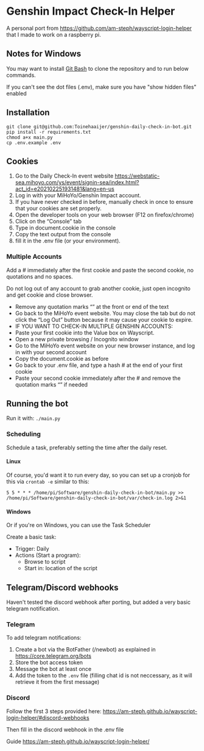 # Genshin Impact Check-In Helper

A personal port from https://github.com/am-steph/wayscript-login-helper that I made to work on a raspberry pi.

## Notes for Windows

You may want to install [Git Bash](https://gitforwindows.org) to clone the repository  and to run below commands.

If you can't see the dot files (.env), make sure you have "show hidden files" enabled

## Installation

```
git clone git@github.com:Toinehaaijer/genshin-daily-check-in-bot.git
pip install -r requirements.txt
chmod a+x main.py
cp .env.example .env
```

## Cookies

1. Go to the Daily Check-In event website https://webstatic-sea.mihoyo.com/ys/event/signin-sea/index.html?act_id=e202102251931481&lang=en-us
2. Log in with your MiHoYo/Genshin Impact account.
3. If you have never checked in before, manually check in once to ensure that your cookies are set properly.
4. Open the developer tools on your web browser (F12 on firefox/chrome)
5. Click on the “Console” tab
6. Type in document.cookie in the console
7. Copy the text output from the console
8. fill it in the .env file (or your environment).

### Multiple Accounts
Add a # immediately after the first cookie and paste the second cookie, no quotations and no spaces.

Do not log out of any account to grab another cookie, just open incognito and get cookie and close browser.

- Remove any quotation marks “” at the front or end of the text
- Go back to the MiHoYo event website. You may close the tab but do not click the “Log Out” button because it may cause your cookie to expire.
- IF YOU WANT TO CHECK-IN MULTIPLE GENSHIN ACCOUNTS:
- Paste your first cookie into the Value box on Wayscript.
- Open a new private browsing / Incognito window
- Go to the MiHoYo event website on your new browser instance, and log in with your second account
- Copy the document.cookie as before
- Go back to your .env file, and type a hash # at the end of your first cookie
- Paste your second cookie immediately after the # and remove the quotation marks “” if needed

## Running the bot

Run it with: `./main.py`

### Scheduling

Schedule a task, preferably setting the time after the daily reset.

#### Linux

Of course, you'd want it to run every day, so you can set up a cronjob for this via `crontab -e` similar to this:
```
5 5 * * * /home/pi/Software/genshin-daily-check-in-bot/main.py >> /home/pi/Software/genshin-daily-check-in-bot/var/check-in.log 2>&1
```

#### Windows

Or if you're on Windows, you can use the Task Scheduler

Create a basic task:
  - Trigger: Daily
  - Actions (Start a program):
    - Browse to script
    - Start in: location of the script

## Telegram/Discord webhooks

Haven't tested the discord webhook after porting, but added a very basic telegram notification.

### Telegram

To add telegram notifications:
1. Create a bot via the BotFather (/newbot) as explained in https://core.telegram.org/bots
2. Store the bot access token
3. Message the bot at least once
4. Add the token to the `.env` file (filling chat id is not neccessary, as it will retrieve it from the first message)

### Discord

Follow the first 3 steps provided here: https://am-steph.github.io/wayscript-login-helper/#discord-webhooks

Then fill in the discord webhook in the .env file

Guide 
https://am-steph.github.io/wayscript-login-helper/
